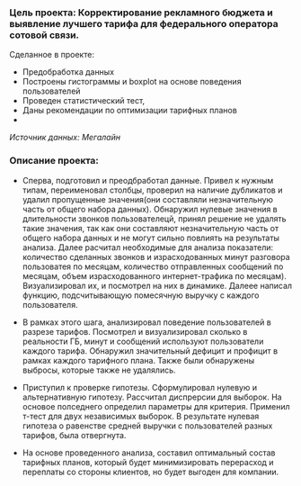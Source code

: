  ### Цель проекта: Корректирование рекламного бюджета и выявление лучшего тарифа для федерального оператора сотовой связи.
Сделанное в проекте:
- Предобработка данных
- Построены гистограммы и boxplot на основе поведения пользователей  
- Проведен статистический тест, 
- Даны рекомендации по оптимизации тарифных планов
- 
 *Источник данных: Мегалайн*
 
  ### Описание проекта: 
  
* Сперва, подготовил и преодбработал данные. Привел к нужным типам, переименовал столбцы, проверил на наличие дубликатов и удалил пропущенные значения(они составляли незначительную часть от общего набора данных). Обнаружил нулевые значения в длительности звонков пользователецй, принял решение не удалять такие значения, так как они составляют незначительную часть от общего набора данных и не могут сильно повлиять на результаты анализа. Далее расчитал необходимые для анализа показатели: количество сделанных звонков и израсходованных минут разговора пользоватея по месяцам, количество отправленных сообщений по месяцам, объем израсходованного интернет-трафика по месяцам). Визуализировал их, и посмотрел на них в динамике. Далеее написал функцию, подсчитывающую помесячную выручку с каждого пользователя.

* В рамках этого шага, анализировал поведение пользователей в разрезе тарифов. Посмотрел и визуализировал сколько в реальности ГБ, минут и сообщений используют пользователи каждого тарифа. Обнаружил значительный дефицит и профицит в рамках каждого тарифного плана. Также были обнаружены выбросы, которые также не удалялись.

* Приступил к проверке гипотезы. Сформулировал нулевую и альтернативную гипотезу. Рассчитал диспрерсии для выборок. На основое полседнего определил параметры для критерия. Применил т-тест для двух независимых выборок. В результате нулевая гипотеза о равенстве средней выручки с пользователей разных тарифов, была отвергнута.

* На основе проведенного анализа, составил оптимальный состав тарифных планов, который будет минимизировать перерасход и переплаты со стороны клиентов, но будет выгоден для компании.
